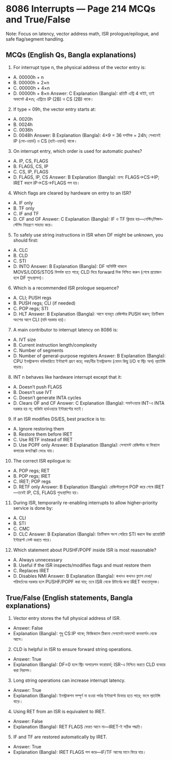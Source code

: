 # 8086 Interrupts — Page 214 MCQs and True/False

Note: Focus on latency, vector address math, ISR prologue/epilogue, and safe flag/segment handling.

## MCQs (English Qs, Bangla explanations)

1) For interrupt type n, the physical address of the vector entry is:
- A. 00000h + n
- B. 00000h + 2×n
- C. 00000h + 4×n
- D. 00000h + 8×n
Answer: C
Explanation (Bangla): প্রতিটি এন্ট্রি 4 বাইট, তাই অফসেট 4×n; এন্ট্রিতে IP (2B) ও CS (2B) থাকে।

2) If type = 09h, the vector entry starts at:
- A. 0020h
- B. 0024h
- C. 0036h
- D. 0048h
Answer: B
Explanation (Bangla): 4×9 = 36 দশমিক = 24h; সেখানেই IP (লো-ওয়ার্ড) ও CS (হাই-ওয়ার্ড) থাকে।

3) On interrupt entry, which order is used for automatic pushes?
- A. IP, CS, FLAGS
- B. FLAGS, CS, IP
- C. CS, IP, FLAGS
- D. FLAGS, IP, CS
Answer: B
Explanation (Bangla): ক্রম: FLAGS→CS→IP; IRET করলে IP→CS→FLAGS পপ হয়।

4) Which flags are cleared by hardware on entry to an ISR?
- A. IF only
- B. TF only
- C. IF and TF
- D. CF and OF
Answer: C
Explanation (Bangla): IF ও TF ক্লিয়ার হয়—নেস্টিং/সিঙ্গল-স্টেপিং নিয়ন্ত্রণে সাহায্য করে।

5) To safely use string instructions in ISR when DF might be unknown, you should first:
- A. CLC
- B. CLD
- C. STI
- D. INTO
Answer: B
Explanation (Bangla): DF অনির্দিষ্ট থাকলে MOVS/LODS/STOS বিপর্যস্ত হতে পারে; CLD দিয়ে forward দিক নিশ্চিত করুন (শেষে প্রয়োজন হলে DF পুনঃস্থাপন)।

6) Which is a recommended ISR prologue sequence?
- A. CLI; PUSH regs
- B. PUSH regs; CLI (if needed)
- C. POP regs; STI
- D. HLT
Answer: B
Explanation (Bangla): আগে ব্যবহৃত রেজিস্টার PUSH করুন; ক্রিটিকাল অংশের আগে CLI (যদি দরকার হয়)।

7) A main contributor to interrupt latency on 8086 is:
- A. IVT size
- B. Current instruction length/complexity
- C. Number of segments
- D. Number of general-purpose registers
Answer: B
Explanation (Bangla): CPU ইনস্ট্রাকশন বাউন্ডারিতে ইন্টারাপ্ট গ্রহণ করে; লম্বা/ধীর ইনস্ট্রাকশন (যেমন কিছু I/O বা স্ট্রিং অপ) ল্যাটেন্সি বাড়ায়।

8) INT n behaves like hardware interrupt except that it:
- A. Doesn’t push FLAGS
- B. Doesn’t use IVT
- C. Doesn’t generate INTA cycles
- D. Clears OF and CF
Answer: C
Explanation (Bangla): সফটওয়্যার INT-এ INTA দরকার হয় না; বাকিটা হার্ডওয়্যার ইন্টারাপ্টের মতই।

9) If an ISR modifies DS/ES, best practice is to:
- A. Ignore restoring them
- B. Restore them before IRET
- C. Use RETF instead of IRET
- D. Use POPF only
Answer: B
Explanation (Bangla): সেগমেন্ট রেজিস্টার না ফিরালে কলারের কনটেক্সট ভেঙে যায়।

10) The correct ISR epilogue is:
- A. POP regs; RET
- B. POP regs; IRET
- C. IRET; POP regs
- D. RETF only
Answer: B
Explanation (Bangla): রেজিস্টারগুলো POP করে শেষে IRET—তবেই IP, CS, FLAGS পুনঃস্থাপিত হয়।

11) During ISR, temporarily re-enabling interrupts to allow higher-priority service is done by:
- A. CLI
- B. STI
- C. CMC
- D. CLC
Answer: B
Explanation (Bangla): ক্রিটিকাল অংশ পেরিয়ে STI করলে উচ্চ প্রায়োরিটি ইন্টারাপ্ট নেস্ট করতে পারে।

12) Which statement about PUSHF/POPF inside ISR is most reasonable?
- A. Always unnecessary
- B. Useful if the ISR inspects/modifies flags and must restore them
- C. Replaces IRET
- D. Disables NMI
Answer: B
Explanation (Bangla): কখনও কখনও ফ্ল্যাগ দেখা/পরিবর্তনের দরকার হলে PUSHF/POPF করা যায়; তবে ISR থেকে রিটার্নের জন্য IRET বাধ্যতামূলক।

## True/False (English statements, Bangla explanations)

1) Vector entry stores the full physical address of ISR.
- Answer: False
- Explanation (Bangla): শুধু CS:IP থাকে; ফিজিক্যাল ঠিকানা সেগমেন্ট:অফসেট কনভার্সন থেকে আসে।

2) CLD is helpful in ISR to ensure forward string operations.
- Answer: True
- Explanation (Bangla): DF=0 হলে স্ট্রিং অপারেশন ফরোয়ার্ড; ISR-এ নিশ্চিত করতে CLD ব্যবহার করা নিরাপদ।

3) Long string operations can increase interrupt latency.
- Answer: True
- Explanation (Bangla): ইনস্ট্রাকশন সম্পূর্ণ না হওয়া পর্যন্ত ইন্টারাপ্ট ডিফার হতে পারে; ফলে ল্যাটেন্সি বাড়ে।

4) Using RET from an ISR is equivalent to IRET.
- Answer: False
- Explanation (Bangla): RET FLAGS ফেরত আনে না—IRET-ই সঠিক পদ্ধতি।

5) IF and TF are restored automatically by IRET.
- Answer: True
- Explanation (Bangla): IRET FLAGS পপ করে—IF/TF আগের মানে ফিরে যায়।
